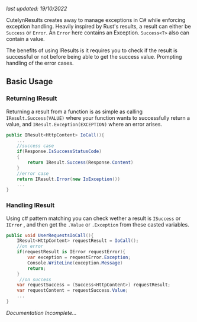 *last updated: 19/10/2022*

CutelynResults creates away to manage exceptions in C# while enforcing exception handling. Heavily inspired by Rust's results, a result can either be `Success` or `Error`. An `Error` here contains an Exception. `Success<T>` also can contain a value. 

The benefits of using IResults is it requires you to check if the result is successful or not before being able to get the success value. Prompting handling of the error cases. 

## Basic Usage

### Returning IResult
Returning a result from a function is as simple as calling `IResult.Success(VALUE)` where your function wants to successfully return a value, and `IResult.Exception(EXCEPTION)` where an error arises. 
```cs
public IResult<HttpContent> IoCall(){
	...
	//success case
	if(Response.IsSuccessStatusCode)
	{
		return IResult.Success(Response.Content)
	}
	//error case 
	return IResult.Error(new IoException())
	...
}
```

### Handling IResult
Using c# pattern matching you can check wether a result is `ISuccess` or `IError` ,  and then get the `.Value` or `.Exception` from these casted variables.

```cs
public void UserRequestsIoCall(){
	IResult<HttpContent> requestResult = IoCall();
	//on error
	if(requestResult is IError requestError){
		var exception = requestError.Exception;
		Console.WriteLine(exception.Message)
		return;
	}
	 //on success
	var requestSuccess = (Success<HttpContent>) requestResult;
	var requestContent = requestSuccess.Value;
	...
}
```

*Documentation Incomplete...*
